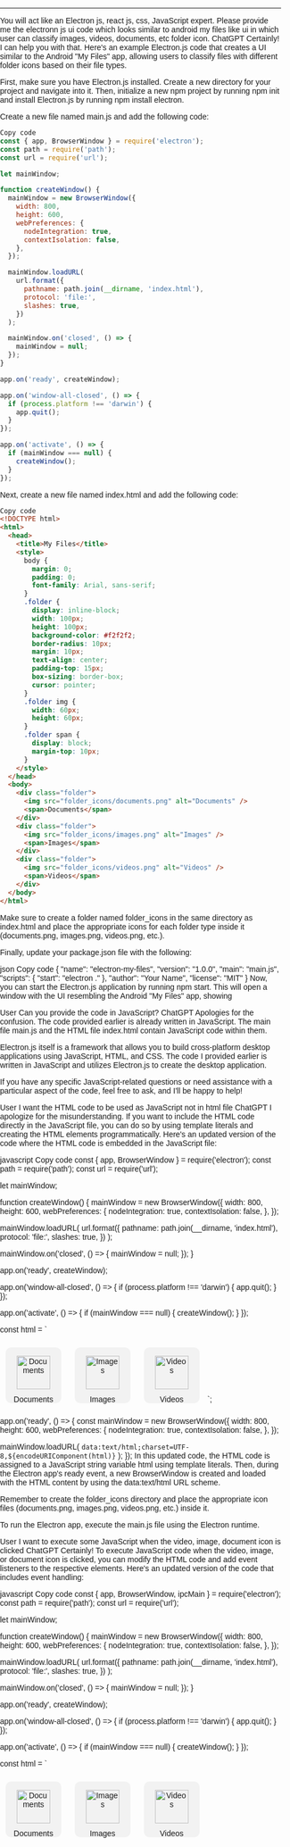 ***
You will act like an Electron js, react js, css, JavaScript expert. Please provide me the electronn js ui code which looks similar to android my files like ui in which user can classify images, videos, documents, etc folder icon. 
ChatGPT
Certainly! I can help you with that. Here's an example Electron.js code that creates a UI similar to the Android "My Files" app, allowing users to classify files with different folder icons based on their file types.

First, make sure you have Electron.js installed. Create a new directory for your project and navigate into it. Then, initialize a new npm project by running npm init and install Electron.js by running npm install electron.

Create a new file named main.js and add the following code:

```javascript
Copy code
const { app, BrowserWindow } = require('electron');
const path = require('path');
const url = require('url');

let mainWindow;

function createWindow() {
  mainWindow = new BrowserWindow({
    width: 800,
    height: 600,
    webPreferences: {
      nodeIntegration: true,
      contextIsolation: false,
    },
  });

  mainWindow.loadURL(
    url.format({
      pathname: path.join(__dirname, 'index.html'),
      protocol: 'file:',
      slashes: true,
    })
  );

  mainWindow.on('closed', () => {
    mainWindow = null;
  });
}

app.on('ready', createWindow);

app.on('window-all-closed', () => {
  if (process.platform !== 'darwin') {
    app.quit();
  }
});

app.on('activate', () => {
  if (mainWindow === null) {
    createWindow();
  }
});
```
Next, create a new file named index.html and add the following code:

```html
Copy code
<!DOCTYPE html>
<html>
  <head>
    <title>My Files</title>
    <style>
      body {
        margin: 0;
        padding: 0;
        font-family: Arial, sans-serif;
      }
      .folder {
        display: inline-block;
        width: 100px;
        height: 100px;
        background-color: #f2f2f2;
        border-radius: 10px;
        margin: 10px;
        text-align: center;
        padding-top: 15px;
        box-sizing: border-box;
        cursor: pointer;
      }
      .folder img {
        width: 60px;
        height: 60px;
      }
      .folder span {
        display: block;
        margin-top: 10px;
      }
    </style>
  </head>
  <body>
    <div class="folder">
      <img src="folder_icons/documents.png" alt="Documents" />
      <span>Documents</span>
    </div>
    <div class="folder">
      <img src="folder_icons/images.png" alt="Images" />
      <span>Images</span>
    </div>
    <div class="folder">
      <img src="folder_icons/videos.png" alt="Videos" />
      <span>Videos</span>
    </div>
  </body>
</html>
```
Make sure to create a folder named folder_icons in the same directory as index.html and place the appropriate icons for each folder type inside it (documents.png, images.png, videos.png, etc.).

Finally, update your package.json file with the following:

json
Copy code
{
  "name": "electron-my-files",
  "version": "1.0.0",
  "main": "main.js",
  "scripts": {
    "start": "electron ."
  },
  "author": "Your Name",
  "license": "MIT"
}
Now, you can start the Electron.js application by running npm start. This will open a window with the UI resembling the Android "My Files" app, showing





User
Can you provide the code in JavaScript? 
ChatGPT
Apologies for the confusion. The code provided earlier is already written in JavaScript. The main file main.js and the HTML file index.html contain JavaScript code within them.

Electron.js itself is a framework that allows you to build cross-platform desktop applications using JavaScript, HTML, and CSS. The code I provided earlier is written in JavaScript and utilizes Electron.js to create the desktop application.

If you have any specific JavaScript-related questions or need assistance with a particular aspect of the code, feel free to ask, and I'll be happy to help!





User
I want the HTML code to be used as JavaScript not in html file 
ChatGPT
I apologize for the misunderstanding. If you want to include the HTML code directly in the JavaScript file, you can do so by using template literals and creating the HTML elements programmatically. Here's an updated version of the code where the HTML code is embedded in the JavaScript file:

javascript
Copy code
const { app, BrowserWindow } = require('electron');
const path = require('path');
const url = require('url');

let mainWindow;

function createWindow() {
  mainWindow = new BrowserWindow({
    width: 800,
    height: 600,
    webPreferences: {
      nodeIntegration: true,
      contextIsolation: false,
    },
  });

  mainWindow.loadURL(
    url.format({
      pathname: path.join(__dirname, 'index.html'),
      protocol: 'file:',
      slashes: true,
    })
  );

  mainWindow.on('closed', () => {
    mainWindow = null;
  });
}

app.on('ready', createWindow);

app.on('window-all-closed', () => {
  if (process.platform !== 'darwin') {
    app.quit();
  }
});

app.on('activate', () => {
  if (mainWindow === null) {
    createWindow();
  }
});

const html = `
<!DOCTYPE html>
<html>
  <head>
    <title>My Files</title>
    <style>
      body {
        margin: 0;
        padding: 0;
        font-family: Arial, sans-serif;
      }
      .folder {
        display: inline-block;
        width: 100px;
        height: 100px;
        background-color: #f2f2f2;
        border-radius: 10px;
        margin: 10px;
        text-align: center;
        padding-top: 15px;
        box-sizing: border-box;
        cursor: pointer;
      }
      .folder img {
        width: 60px;
        height: 60px;
      }
      .folder span {
        display: block;
        margin-top: 10px;
      }
    </style>
  </head>
  <body>
    <div class="folder">
      <img src="folder_icons/documents.png" alt="Documents" />
      <span>Documents</span>
    </div>
    <div class="folder">
      <img src="folder_icons/images.png" alt="Images" />
      <span>Images</span>
    </div>
    <div class="folder">
      <img src="folder_icons/videos.png" alt="Videos" />
      <span>Videos</span>
    </div>
  </body>
</html>
`;

app.on('ready', () => {
  const mainWindow = new BrowserWindow({
    width: 800,
    height: 600,
    webPreferences: {
      nodeIntegration: true,
      contextIsolation: false,
    },
  });

  mainWindow.loadURL(
    `data:text/html;charset=UTF-8,${encodeURIComponent(html)}`
  );
});
In this updated code, the HTML code is assigned to a JavaScript string variable html using template literals. Then, during the Electron app's ready event, a new BrowserWindow is created and loaded with the HTML content by using the data:text/html URL scheme.

Remember to create the folder_icons directory and place the appropriate icon files (documents.png, images.png, videos.png, etc.) inside it.

To run the Electron app, execute the main.js file using the Electron runtime.





User
I want to execute some JavaScript when the video, image, document icon is clicked 
ChatGPT
Certainly! To execute JavaScript code when the video, image, or document icon is clicked, you can modify the HTML code and add event listeners to the respective elements. Here's an updated version of the code that includes event handling:

javascript
Copy code
const { app, BrowserWindow, ipcMain } = require('electron');
const path = require('path');
const url = require('url');

let mainWindow;

function createWindow() {
  mainWindow = new BrowserWindow({
    width: 800,
    height: 600,
    webPreferences: {
      nodeIntegration: true,
      contextIsolation: false,
    },
  });

  mainWindow.loadURL(
    url.format({
      pathname: path.join(__dirname, 'index.html'),
      protocol: 'file:',
      slashes: true,
    })
  );

  mainWindow.on('closed', () => {
    mainWindow = null;
  });
}

app.on('ready', createWindow);

app.on('window-all-closed', () => {
  if (process.platform !== 'darwin') {
    app.quit();
  }
});

app.on('activate', () => {
  if (mainWindow === null) {
    createWindow();
  }
});

const html = `
<!DOCTYPE html>
<html>
  <head>
    <title>My Files</title>
    <style>
      body {
        margin: 0;
        padding: 0;
        font-family: Arial, sans-serif;
      }
      .folder {
        display: inline-block;
        width: 100px;
        height: 100px;
        background-color: #f2f2f2;
        border-radius: 10px;
        margin: 10px;
        text-align: center;
        padding-top: 15px;
        box-sizing: border-box;
        cursor: pointer;
      }
      .folder img {
        width: 60px;
        height: 60px;
      }
      .folder span {
        display: block;
        margin-top: 10px;
      }
    </style>
  </head>
  <body>
    <div class="folder" id="documents">
      <img src="folder_icons/documents.png" alt="Documents" />
      <span>Documents</span>
    </div>
    <div class="folder" id="images">
      <img src="folder_icons/images.png" alt="Images" />
      <span>Images</span>
    </div>
    <div class="folder" id="videos">
      <img src="folder_icons/videos.png" alt="Videos" />
      <span>Videos</span>
    </div>
    <script>
      const { ipcRenderer } = require('electron');

      const documentsFolder = document.getElementById('documents');
      const imagesFolder = document.getElementById('images');
      const videosFolder = document.getElementById('videos');

      documentsFolder.addEventListener('click', () => {
        ipcRenderer.send('folder-clicked', 'documents');
      });

      imagesFolder.addEventListener('click', () => {
        ipcRenderer.send('folder-clicked', 'images');
      });

      videosFolder.addEventListener('click', () => {
        ipcRenderer.send('folder-clicked', 'videos');
      });
    </script>
  </body>
</html>
`;

app.on('ready', () => {
  const mainWindow = new BrowserWindow({
    width: 800,
    height: 600,
    webPreferences: {
      nodeIntegration: true,
      contextIsolation: false,
    },
  });

  mainWindow.loadURL(
    `data:text/html;charset=UTF-8,${encodeURIComponent(html)}`
  );
});

ipcMain.on('folder-clicked', (event, folderType) => {
  // Handle the folder click event based on the




User
Please let me know how can I call an Android app api using via Node JS application which is running in the windows machine and get the result back via HTTP?
ChatGPT
To call an Android app API from a Node.js application running on a Windows machine and retrieve the result via HTTP, you can use the axios library in Node.js to make HTTP requests. Here's an example of how you can achieve this:

Install the axios library by running the following command in your Node.js project directory:
Copy code
npm install axios
In your Node.js application, import the axios library:
javascript
Copy code
const axios = require('axios');
Make an HTTP request to the Android app API. You need to know the URL and any required headers or parameters for the API call. Here's an example:
javascript
Copy code
const apiUrl = 'https://api.example.com/your-endpoint';
const requestData = {
  // Add any request data or parameters required by the API
};

axios.post(apiUrl, requestData)
  .then(response => {
    // Handle the API response
    console.log(response.data);
  })
  .catch(error => {
    // Handle any errors
    console.error(error);
  });
Customize the code above with the specific API URL, HTTP method (e.g., post, get, put, etc.), and any required headers or request data according to the API documentation.
Make sure to replace 'https://api.example.com/your-endpoint' with the actual URL of the Android app API you want to call. You may need to provide additional headers, such as authorization tokens or API keys, by including them in the headers property of the request.

When the API request is made, the response will be logged to the console in this example. You can modify the code to handle the response data according to your requirements.

Remember that the Android app API should be accessible from your Windows machine, and you need to have the necessary permissions and authentication to make the request successfully.

Note: If the Android app API requires additional authentication mechanisms, such as OAuth or tokens, you may need to include them in the headers or modify the request configuration accordingly.





User
I want to search the file in the Android device using the Node JS. Can you please let me know how to implement the search function in the Node JS and also provide the implementation in the Android side. In the Android ContentProvider search API will be used, And also provide the implementation to send the result from Android to Node JS?
ChatGPT
To implement a search function in Node.js and Android, where Node.js searches for files on the Android device using the Android ContentProvider search API and sends the result back to Node.js, you can follow the steps below:

Android Side:
Create a ContentProvider in your Android app that exposes the files you want to search.
Implement the search functionality in the ContentProvider using the query() method. This method will be responsible for executing the search query and returning the result.
Once the search query is executed and the result is obtained, you can send it back to Node.js via an HTTP response.
Here's an example implementation of the Android ContentProvider and search functionality:

java
Copy code
// Inside your ContentProvider class

@Override
public Cursor query(Uri uri, String[] projection, String selection, String[] selectionArgs, String sortOrder) {
    // Perform the search query using the provided selection and selectionArgs
    Cursor cursor = null;

    // Execute the search query and obtain the result in the cursor

    return cursor;
}

// ... Rest of the ContentProvider implementation
Node.js Side:
Use the axios library in Node.js to make an HTTP request to the Android app's ContentProvider, specifying the search query parameters.
Receive the search result from the Android app as an HTTP response in Node.js.
Here's an example implementation of the Node.js code to make the search request and receive the result:

```javascript
const axios = require('axios');

// Specify the URL of the Android app's ContentProvider
const androidApiUrl = 'https://example.com/android-content-provider/search';

// Specify the search query parameters
const searchQuery = 'example search query';
const searchParams = {
  query: searchQuery,
};

axios.get(androidApiUrl, { params: searchParams })
  .then(response => {
    // Handle the search result received from the Android app
    console.log(response.data);
  })
  .catch(error => {
    // Handle any errors
    console.error(error);
  });
```
Customize the Android ContentProvider and Node.js code based on your specific requirements, such as the URI and search query parameters.
Make sure the Android device and the Node.js application are connected to the same network, and the Android app's ContentProvider is accessible to the Node.js application.

Remember to replace 'https://example.com/android-content-provider/search' with the actual URL of the Android app's ContentProvider endpoint.

This is a high-level overview, and you'll need to adapt the code according to your specific implementation and requirements.
***
